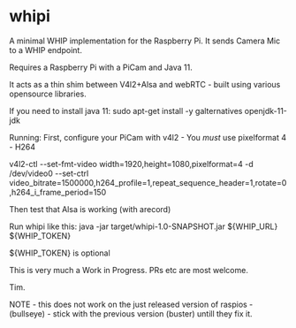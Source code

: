 # whipi
A minimal WHIP implementation for the Raspberry Pi. It sends Camera Mic to a WHIP endpoint.

Requires a Raspberry Pi with a PiCam and Java 11.

It acts as a thin shim between V4l2+Alsa and webRTC - built using various opensource libraries.

If you need to install java 11:
sudo apt-get install -y galternatives openjdk-11-jdk

Running: 
First, configure your PiCam with v4l2 - You _must_ use pixelformat 4 - H264

v4l2-ctl --set-fmt-video width=1920,height=1080,pixelformat=4 -d /dev/video0 --set-ctrl video_bitrate=1500000,h264_profile=1,repeat_sequence_header=1,rotate=0,h264_i_frame_period=150

Then test that Alsa is working (with arecord)

Run whipi like this:
java -jar target/whipi-1.0-SNAPSHOT.jar ${WHIP_URL} ${WHIP_TOKEN}

${WHIP_TOKEN} is optional


This is very much a Work in Progress. 
PRs etc are most welcome.

Tim.

NOTE - this does not work on the just released version of raspios - (bullseye) - stick with the previous version (buster) untill they fix it.
